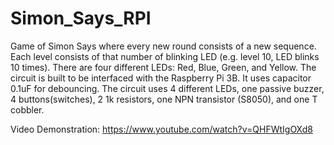 # Simon_Says_RPI

Game of Simon Says where every new round consists of a new sequence. Each level consists of that number of blinking LED (e.g. level 10, LED blinks 10 times). There are four different LEDs: Red, Blue, Green, and Yellow. The circuit is built to be interfaced with the Raspberry Pi 3B. It uses capacitor 0.1uF for debouncing. The circuit uses 4 different LEDs, one passive buzzer, 4 buttons(switches), 2 1k resistors, one NPN transistor (S8050), and one T cobbler.

Video Demonstration: https://www.youtube.com/watch?v=QHFWtIgOXd8
